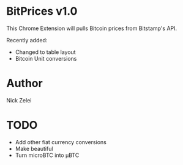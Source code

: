 BitPrices v1.0
=============
This Chrome Extension will pulls Bitcoin prices from Bitstamp's API.

Recently added:
- Changed to table layout
- Bitcoin Unit conversions

Author
=============
Nick Zelei

TODO
============
- Add other fiat currency conversions
- Make beautiful
- Turn microBTC into μBTC